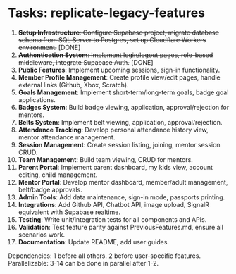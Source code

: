 # Tasks: replicate-legacy-features

1. ~~**Setup Infrastructure**: Configure Supabase project, migrate database schema from SQL Server to Postgres, set up Cloudflare Workers environment.~~ [DONE]
2. ~~**Authentication System**: Implement login/logout pages, role-based middleware, integrate Supabase Auth.~~ [DONE]
3. **Public Features**: Implement upcoming sessions, sign-in functionality.
4. **Member Profile Management**: Create profile view/edit pages, handle external links (Github, Xbox, Scratch).
5. **Goals Management**: Implement short-term/long-term goals, badge goal applications.
6. **Badges System**: Build badge viewing, application, approval/rejection for mentors.
7. **Belts System**: Implement belt viewing, application, approval/rejection.
8. **Attendance Tracking**: Develop personal attendance history view, mentor attendance management.
9. **Session Management**: Create session listing, joining, mentor session CRUD.
10. **Team Management**: Build team viewing, CRUD for mentors.
11. **Parent Portal**: Implement parent dashboard, my kids view, account editing, child management.
12. **Mentor Portal**: Develop mentor dashboard, member/adult management, belt/badge approvals.
13. **Admin Tools**: Add data maintenance, sign-in mode, passports printing.
14. **Integrations**: Add Github API, Chatbot API, image upload, SignalR equivalent with Supabase realtime.
15. **Testing**: Write unit/integration tests for all components and APIs.
16. **Validation**: Test feature parity against PreviousFeatures.md, ensure all scenarios work.
17. **Documentation**: Update README, add user guides.

Dependencies: 1 before all others. 2 before user-specific features. Parallelizable: 3-14 can be done in parallel after 1-2.